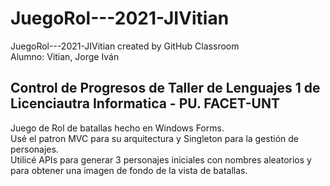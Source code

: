 # JuegoRol---2021-JIVitian
JuegoRol---2021-JIVitian created by GitHub Classroom  
Alumno: Vitian, Jorge Iván

## Control de Progresos de Taller de Lenguajes 1 de Licenciautra Informatica - PU. FACET-UNT

Juego de Rol de batallas hecho en Windows Forms.  
Usé el patron MVC para su arquitectura y Singleton para la gestión de personajes.  
Utilicé APIs para generar 3 personajes iniciales con nombres aleatorios y para obtener una imagen de fondo de la vista de batallas.